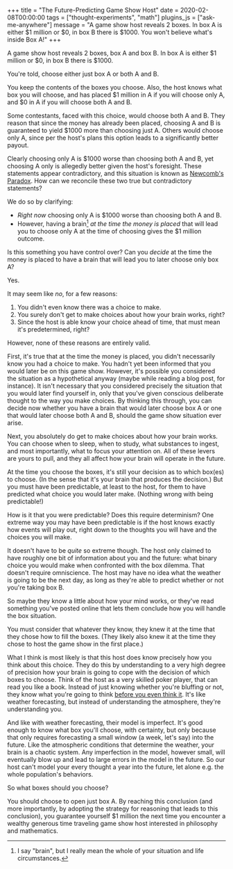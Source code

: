 +++
title = "The Future-Predicting Game Show Host"
date = 2020-02-08T00:00:00
tags = ["thought-experiments", "math"]
plugins_js = ["ask-me-anywhere"]
message = "A game show host reveals 2 boxes. In box A is either $1 million or $0, in box B there is $1000. You won't believe what's inside Box A!"
+++

A game show host reveals 2 boxes, box A and box B. In box A is either $1 million or $0, in box B there is $1000.

You're told, choose either just box A or both A and B.

You keep the contents of the boxes you choose.
Also, the host knows what box you will choose, and has placed $1 million in A if you will choose only A, and $0 in A if you will choose both A and B.

Some contestants, faced with this choice, would choose both A and B. They reason that since the money has already been placed, choosing A and B is guaranteed to yield $1000 more than choosing just A.
Others would choose only A, since per the host's plans this option leads to a significantly better payout.

Clearly choosing only A is $1000 worse than choosing both A and B, yet choosing A only is allegedly better given the host's foresight. These statements appear contradictory, and this situation is known as [Newcomb's Paradox](https://en.wikipedia.org/wiki/Newcomb%27s_paradox).
How can we reconcile these two true but contradictory statements?

We do so by clarifying:

- _Right now_ choosing only A is $1000 worse than choosing both A and B.
- However, having a brain[^1] _at the time the money is placed_ that will lead you to choose only A at the time of choosing gives the $1 million outcome.

[^1]: I say "brain", but I really mean the whole of your situation and life circumstances.

Is this something you have control over? Can you _decide_ at the time the money is placed to have a brain that will lead you to later choose only box A?

Yes.

It may seem like _no_, for a few reasons:

1. You didn't even know there was a choice to make.
2. You surely don't get to make choices about how your brain works, right?
3. Since the host is able know your choice ahead of time, that must mean it's predetermined, right?

However, none of these reasons are entirely valid.

First, it's true that at the time the money is placed, you didn't necessarily know you had a choice to make. You hadn't yet been informed that you would later be on this game show. However, it's possible you considered the situation as a hypothetical anyway (maybe while reading a blog post, for instance). It isn't necessary that you considered precisely the situation that you would later find yourself in, only that you've given conscious deliberate thought to the way you make choices. By thinking this through, you can decide now whether you have a brain that would later choose box A or one that would later choose both A and B, should the game show situation ever arise.

Next, you absolutely do get to make choices about how your brain works. You can choose when to sleep, when to study, what substances to ingest, and most importantly, what to focus your attention on. All of these levers are yours to pull, and they all affect how your brain will operate in the future.

At the time you choose the boxes, it's still your decision as to which box(es) to choose. (In the sense that it's your brain that produces the decision.)
But you must have been predictable, at least to the host, for them to have predicted what choice you would later make.
(Nothing wrong with being predictable!)

How is it that you were predictable? Does this require determinism?
One extreme way you may have been predictable is if the host knows exactly how events will play out, right down to the thoughts you will have and the choices you will make.

It doesn't have to be _quite_ so extreme though. The host only claimed to have roughly one bit of information about you and the future: what binary choice you would make when confronted with the box dilemma. That doesn't require omniscience. The host may have no idea what the weather is going to be the next day, as long as they're able to predict whether or not you're taking box B.

So maybe they know a little about how your mind works, or they've read something you've posted online that lets them conclude how you will handle the box situation.

You must consider that whatever they know, they knew it at the time that they chose how to fill the boxes. (They likely also knew it at the time they chose to host the game show in the first place.)

What I think is most likely is that this host does know precisely how you think about this choice. They do this by understanding to a very high degree of precision how your brain is going to cope with the decision of which boxes to choose. Think of the host as a very skilled poker player, that can read you like a book. Instead of just knowing whether you're bluffing or not, they know what you're going to think [before you even think it](https://www.ncbi.nlm.nih.gov/pubmed/6640273). It's like weather forecasting, but instead of understanding the atmosphere, they're understanding you.

And like with weather forecasting, their model is imperfect. It's good enough to know what box you'll choose, with certainty, but only because that only requires forecasting a small window (a week, let's say) into the future. Like the atmospheric conditions that determine the weather, your brain is a chaotic system. Any imperfection in the model, however small, will eventually blow up and lead to large errors in the model in the future. So our host can't model your every thought a year into the future, let alone e.g. the whole population's behaviors.

So what boxes should you choose?

You should choose to open just box A. By reaching this conclusion (and more importantly, by adopting the strategy for reasoning that leads to this conclusion), you guarantee yourself $1 million the next time you encounter a wealthy generous time traveling game show host interested in philosophy and mathematics.
